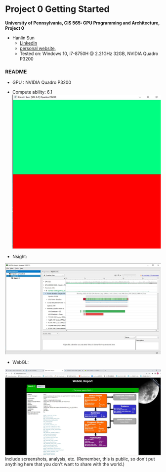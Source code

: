 Project 0 Getting Started
====================

**University of Pennsylvania, CIS 565: GPU Programming and Architecture, Project 0**

* Hanlin Sun
  * [LinkedIn](https://www.linkedin.com/in/hanlin-sun-7162941a5/)
  * [personal website](https://hanlinsun.github.io/), 
  * Tested on: Windows 10, i7-8750H @ 2.21GHz 32GB, NVIDIA Quadro P3200

### README
* GPU : NVIDIA Quadro P3200
* Compute ability: 6.1
![CUDA Test Image](images/Hanlin-CUDATest.JPG)

* Nsight:

![Nsight Test Image:](images/Nsight.JPG)

* WebGL:

![WebGL Test Image](images/webGL.JPG)
Include screenshots, analysis, etc. (Remember, this is public, so don't put
anything here that you don't want to share with the world.)

